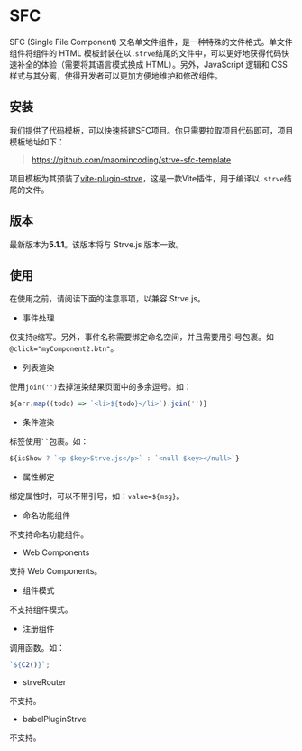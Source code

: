 # SFC

SFC (Single File Component) 又名单文件组件，是一种特殊的文件格式。单文件组件将组件的 HTML 模板封装在以`.strve`结尾的文件中，可以更好地获得代码快速补全的体验（需要将其语言模式换成 HTML）。另外，JavaScript 逻辑和 CSS 样式与其分离，使得开发者可以更加方便地维护和修改组件。

## 安装

我们提供了代码模板，可以快速搭建SFC项目。你只需要拉取项目代码即可，项目模板地址如下：

> https://github.com/maomincoding/strve-sfc-template

项目模板为其预装了[vite-plugin-strve](https://www.npmjs.com/package/vite-plugin-strve)，这是一款Vite插件，用于编译以`.strve`结尾的文件。

## 版本

最新版本为**5.1.1**。该版本将与 Strve.js 版本一致。

## 使用

在使用之前，请阅读下面的注意事项，以兼容 Strve.js。

- 事件处理

仅支持`@`缩写。另外，事件名称需要绑定命名空间，并且需要用引号包裹。如`@click="myComponent2.btn"`。

- 列表渲染

使用`join('')`去掉渲染结果页面中的多余逗号。如：

```js
${arr.map((todo) => `<li>${todo}</li>`).join('')}
```

- 条件渲染

标签使用` `` `包裹。如：

```js
${isShow ? `<p $key>Strve.js</p>` : `<null $key></null>`}
```

- 属性绑定

绑定属性时，可以不带引号，如：`value=${msg}`。

- 命名功能组件

不支持命名功能组件。

- Web Components

支持 Web Components。

- 组件模式

不支持组件模式。

- 注册组件

调用函数。如：

```js
`${C2()}`;
```

- strveRouter

不支持。

- babelPluginStrve

不支持。

